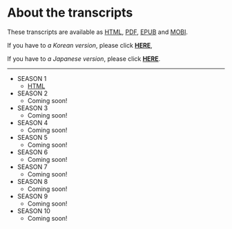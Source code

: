 # About the transcripts

These transcripts are available as [HTML](https://en.wikipedia.org/wiki/HTML), [PDF](https://en.wikipedia.org/wiki/PDF), [EPUB](https://en.wikipedia.org/wiki/EPUB) and [MOBI](https://en.wikipedia.org/wiki/Mobipocket).

If you have to _a Korean version_, please click [**HERE**](../ko), 

If you have to _a Japanese version_, please click [**HERE**](../ja).

---

- SEASON 1
    - [HTML](season1/index.md)
- SEASON 2
    - Coming soon!
- SEASON 3
    - Coming soon!
- SEASON 4
    - Coming soon!
- SEASON 5
    - Coming soon!
- SEASON 6
    - Coming soon!
- SEASON 7
    - Coming soon!
- SEASON 8
    - Coming soon!
- SEASON 9
    - Coming soon!
- SEASON 10
    - Coming soon!

[s01-pdf]: https://allanim.github.io/friends/download/friends-s01.pdf
[s01-epub]: https://allanim.github.io/friends/download/friends-s01.epub
[s01-mobi]: https://allanim.github.io/friends/download/friends-s01.mobi

[s02-pdf]: https://allanim.github.io/friends/download/friends-s02.pdf
[s02-epub]: https://allanim.github.io/friends/download/friends-s02.epub
[s02-mobi]: https://allanim.github.io/friends/download/friends-s02.mobi

[s03-pdf]: https://allanim.github.io/friends/download/friends-s03.pdf
[s03-epub]: https://allanim.github.io/friends/download/friends-s03.epub
[s03-mobi]: https://allanim.github.io/friends/download/friends-s03.mobi

[s04-pdf]: https://allanim.github.io/friends/download/friends-s04.pdf
[s04-epub]: https://allanim.github.io/friends/download/friends-s04.epub
[s04-mobi]: https://allanim.github.io/friends/download/friends-s04.mobi

[s05-pdf]: https://allanim.github.io/friends/download/friends-s05.pdf
[s05-epub]: https://allanim.github.io/friends/download/friends-s05.epub
[s05-mobi]: https://allanim.github.io/friends/download/friends-s05.mobi

[s06-pdf]: https://allanim.github.io/friends/download/friends-s06.pdf
[s06-epub]: https://allanim.github.io/friends/download/friends-s06.epub
[s06-mobi]: https://allanim.github.io/friends/download/friends-s06.mobi

[s07-pdf]: https://allanim.github.io/friends/download/friends-s07.pdf
[s07-epub]: https://allanim.github.io/friends/download/friends-s07.epub
[s07-mobi]: https://allanim.github.io/friends/download/friends-s07.mobi

[s08-pdf]: https://allanim.github.io/friends/download/friends-s08.pdf
[s08-epub]: https://allanim.github.io/friends/download/friends-s08.epub
[s08-mobi]: https://allanim.github.io/friends/download/friends-s08.mobi

[s09-pdf]: https://allanim.github.io/friends/download/friends-s09.pdf
[s09-epub]: https://allanim.github.io/friends/download/friends-s09.epub
[s09-mobi]: https://allanim.github.io/friends/download/friends-s09.mobi

[s010-pdf]: https://allanim.github.io/friends/download/friends-s10.pdf
[s010-epub]: https://allanim.github.io/friends/download/friends-s10.epub
[s010-mobi]: https://allanim.github.io/friends/download/friends-s10.mobi